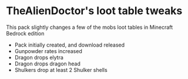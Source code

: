 <h1>TheAlienDoctor's loot table tweaks</h1>
This pack slightly changes a few of the mobs loot tables in Minecraft Bedrock edition
<ul>
  <li>Pack initially created, and download released</li>
  <li>Gunpowder rates increased</li>
  <li>Dragon drops elytra</li>
  <li>Dragon drops dragon head</li>
  <li>Shulkers drop at least 2 Shulker shells</li>
